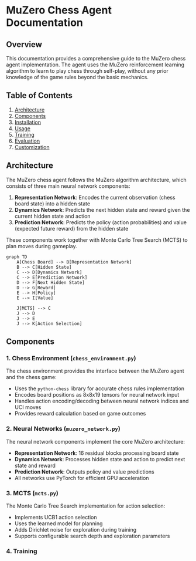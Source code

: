 # MuZero Chess Agent Documentation

## Overview

This documentation provides a comprehensive guide to the MuZero chess agent implementation. The agent uses the MuZero reinforcement learning algorithm to learn to play chess through self-play, without any prior knowledge of the game rules beyond the basic mechanics.

## Table of Contents

1. [Architecture](#architecture)
2. [Components](#components)
3. [Installation](#installation)
4. [Usage](#usage)
5. [Training](#training)
6. [Evaluation](#evaluation)
7. [Customization](#customization)

## Architecture

The MuZero chess agent follows the MuZero algorithm architecture, which consists of three main neural network components:

1. **Representation Network**: Encodes the current observation (chess board state) into a hidden state
2. **Dynamics Network**: Predicts the next hidden state and reward given the current hidden state and action
3. **Prediction Network**: Predicts the policy (action probabilities) and value (expected future reward) from the hidden state

These components work together with Monte Carlo Tree Search (MCTS) to plan moves during gameplay.

```mermaid
graph TD
    A[Chess Board] --> B[Representation Network]
    B --> C[Hidden State]
    C --> D[Dynamics Network]
    C --> E[Prediction Network]
    D --> F[Next Hidden State]
    D --> G[Reward]
    E --> H[Policy]
    E --> I[Value]
    
    J[MCTS] --> C
    J --> D
    J --> E
    J --> K[Action Selection]
```

## Components

### 1. Chess Environment (`chess_environment.py`)

The chess environment provides the interface between the MuZero agent and the chess game:

- Uses the `python-chess` library for accurate chess rules implementation
- Encodes board positions as 8x8x19 tensors for neural network input
- Handles action encoding/decoding between neural network indices and UCI moves
- Provides reward calculation based on game outcomes

### 2. Neural Networks (`muzero_network.py`)

The neural network components implement the core MuZero architecture:

- **Representation Network**: 16 residual blocks processing board state
- **Dynamics Network**: Processes hidden state and action to predict next state and reward
- **Prediction Network**: Outputs policy and value predictions
- All networks use PyTorch for efficient GPU acceleration

### 3. MCTS (`mcts.py`)

The Monte Carlo Tree Search implementation for action selection:

- Implements UCB1 action selection
- Uses the learned model for planning
- Adds Dirichlet noise for exploration during training
- Supports configurable search depth and exploration parameters

### 4. Training